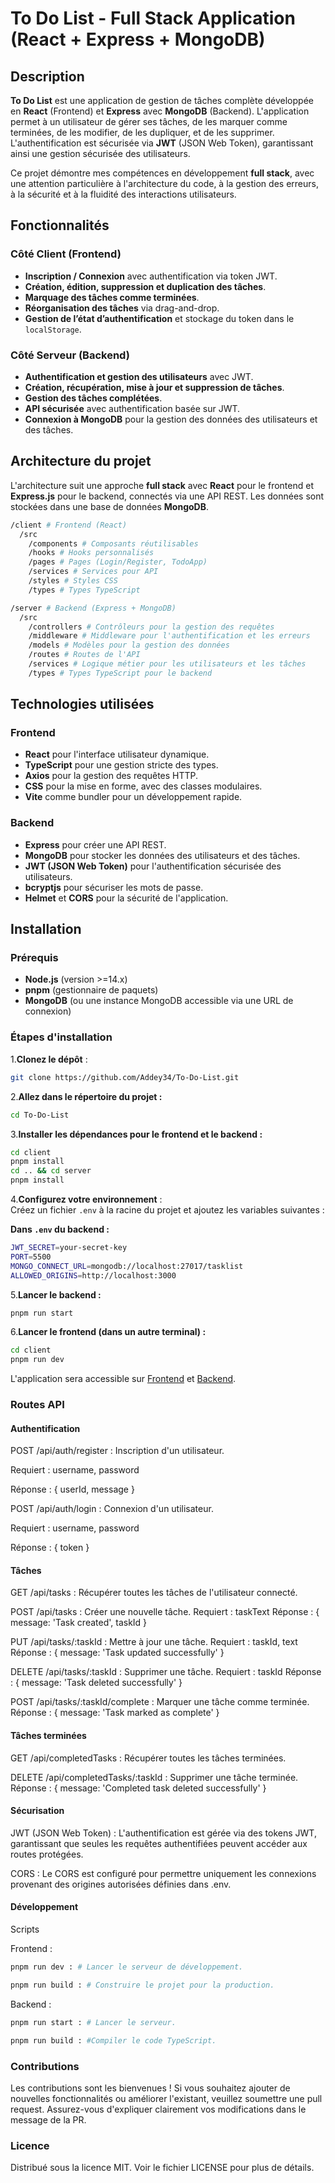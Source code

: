 # To Do List - Full Stack Application (React + Express + MongoDB)

## Description

**To Do List** est une application de gestion de tâches complète développée en **React** (Frontend) et **Express** avec **MongoDB** (Backend). L'application permet à un utilisateur de gérer ses tâches, de les marquer comme terminées, de les modifier, de les dupliquer, et de les supprimer. L'authentification est sécurisée via **JWT** (JSON Web Token), garantissant ainsi une gestion sécurisée des utilisateurs.

Ce projet démontre mes compétences en développement **full stack**, avec une attention particulière à l'architecture du code, à la gestion des erreurs, à la sécurité et à la fluidité des interactions utilisateurs.

## Fonctionnalités

### Côté Client (Frontend)

- **Inscription / Connexion** avec authentification via token JWT.
- **Création, édition, suppression et duplication des tâches**.
- **Marquage des tâches comme terminées**.
- **Réorganisation des tâches** via drag-and-drop.
- **Gestion de l’état d’authentification** et stockage du token dans le `localStorage`.

### Côté Serveur (Backend)

- **Authentification et gestion des utilisateurs** avec JWT.
- **Création, récupération, mise à jour et suppression de tâches**.
- **Gestion des tâches complétées**.
- **API sécurisée** avec authentification basée sur JWT.
- **Connexion à MongoDB** pour la gestion des données des utilisateurs et des tâches.

## Architecture du projet

L'architecture suit une approche **full stack** avec **React** pour le frontend et **Express.js** pour le backend, connectés via une API REST. Les données sont stockées dans une base de données **MongoDB**.

  ```bash
  /client # Frontend (React)
    /src
      /components # Composants réutilisables
      /hooks # Hooks personnalisés
      /pages # Pages (Login/Register, TodoApp)
      /services # Services pour API
      /styles # Styles CSS
      /types # Types TypeScript

  /server # Backend (Express + MongoDB)
    /src
      /controllers # Contrôleurs pour la gestion des requêtes
      /middleware # Middleware pour l'authentification et les erreurs
      /models # Modèles pour la gestion des données
      /routes # Routes de l'API
      /services # Logique métier pour les utilisateurs et les tâches
      /types # Types TypeScript pour le backend
  ```

## Technologies utilisées

### Frontend

- **React** pour l'interface utilisateur dynamique.
- **TypeScript** pour une gestion stricte des types.
- **Axios** pour la gestion des requêtes HTTP.
- **CSS** pour la mise en forme, avec des classes modulaires.
- **Vite** comme bundler pour un développement rapide.

### Backend

- **Express** pour créer une API REST.
- **MongoDB** pour stocker les données des utilisateurs et des tâches.
- **JWT (JSON Web Token)** pour l'authentification sécurisée des utilisateurs.
- **bcryptjs** pour sécuriser les mots de passe.
- **Helmet** et **CORS** pour la sécurité de l'application.

## Installation

### Prérequis

- **Node.js** (version >=14.x)
- **pnpm** (gestionnaire de paquets)
- **MongoDB** (ou une instance MongoDB accessible via une URL de connexion)

### Étapes d'installation

1.**Clonez le dépôt** :

  ```bash
  git clone https://github.com/Addey34/To-Do-List.git
  ```

2.**Allez dans le répertoire du projet :**

  ```bash
  cd To-Do-List
  ```

3.**Installer les dépendances pour le frontend et le backend :**

  ```bash
  cd client
  pnpm install
  cd .. && cd server
  pnpm install
  ```

4.**Configurez votre environnement** :  
  Créez un fichier `.env` à la racine du projet et ajoutez les variables suivantes :

  **Dans `.env` du backend :**

  ```bash
  JWT_SECRET=your-secret-key
  PORT=5500
  MONGO_CONNECT_URL=mongodb://localhost:27017/tasklist
  ALLOWED_ORIGINS=http://localhost:3000
  ```

5.**Lancer le backend :**

  ```bash
  pnpm run start
  ```

6.**Lancer le frontend (dans un autre terminal) :**

  ```bash
  cd client
  pnpm run dev
  ```

L'application sera accessible sur [Frontend](http://localhost:3000) et [Backend](http://localhost:5500).

### Routes API

#### Authentification

POST /api/auth/register : Inscription d'un utilisateur.

Requiert : username, password

Réponse : { userId, message }

POST /api/auth/login : Connexion d'un utilisateur.

Requiert : username, password

Réponse : { token }

#### Tâches

GET /api/tasks : Récupérer toutes les tâches de l'utilisateur connecté.

POST /api/tasks : Créer une nouvelle tâche.
Requiert : taskText
Réponse : { message: 'Task created', taskId }

PUT /api/tasks/:taskId : Mettre à jour une tâche.
Requiert : taskId, text
Réponse : { message: 'Task updated successfully' }

DELETE /api/tasks/:taskId : Supprimer une tâche.
Requiert : taskId
Réponse : { message: 'Task deleted successfully' }

POST /api/tasks/:taskId/complete : Marquer une tâche comme terminée.
Réponse : { message: 'Task marked as complete' }

#### Tâches terminées

GET /api/completedTasks : Récupérer toutes les tâches terminées.

DELETE /api/completedTasks/:taskId : Supprimer une tâche terminée.
Réponse : { message: 'Completed task deleted successfully' }

#### Sécurisation

JWT (JSON Web Token) : L'authentification est gérée via des tokens JWT, garantissant que seules les requêtes authentifiées peuvent accéder aux routes protégées.

CORS : Le CORS est configuré pour permettre uniquement les connexions provenant des origines autorisées définies dans .env.

#### Développement

Scripts

Frontend :

  ```bash
  pnpm run dev : # Lancer le serveur de développement.
  ```

  ```bash
  pnpm run build : # Construire le projet pour la production.
  ```

Backend :

  ```bash
  pnpm run start : # Lancer le serveur.
  ```

  ```bash
  pnpm run build : #Compiler le code TypeScript.
  ```

### Contributions

Les contributions sont les bienvenues ! Si vous souhaitez ajouter de nouvelles fonctionnalités ou améliorer l'existant, veuillez soumettre une pull request. Assurez-vous d'expliquer clairement vos modifications dans le message de la PR.

### Licence

Distribué sous la licence MIT. Voir le fichier LICENSE pour plus de détails.
